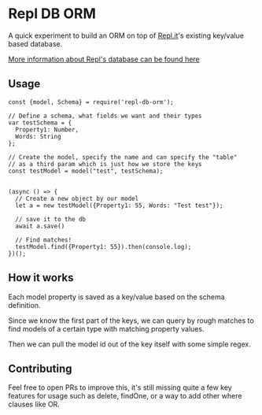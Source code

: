 # Repl DB ORM

A quick experiment to build an ORM on top of [Repl.it](https://repl.it)'s existing key/value based database.

[More information about Repl's database can be found here](https://docs.repl.it/misc/database)

## Usage

```
const {model, Schema} = require('repl-db-orm');

// Define a schema, what fields we want and their types
var testSchema = {
  Property1: Number,
  Words: String
};

// Create the model, specify the name and can specify the "table"
// as a third param which is just how we store the keys
const testModel = model("test", testSchema);


(async () => {
  // Create a new object by our model
  let a = new testModel({Property1: 55, Words: "Test test"});

  // save it to the db
  await a.save()

  // Find matches!
  testModel.find({Property1: 55}).then(console.log);
})();

```

## How it works
Each model property is saved as a key/value based on the schema definition.

Since we know the first part of the keys, we can query by rough matches to find models of a certain type with matching property values.

Then we can pull the model id out of the key itself with some simple regex.


## Contributing
Feel free to open PRs to improve this, it's still missing quite a few key features for usage such as delete, findOne, or a way to add other where clauses like OR.
